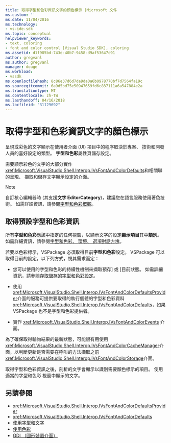 ```yaml
---
title: 取得字型和色彩資訊文字的顏色標示 |Microsoft 文件
ms.custom: ''
ms.date: 11/04/2016
ms.technology:
- vs-ide-sdk
ms.topic: conceptual
helpviewer_keywords:
- text, coloring
- font and color control [Visual Studio SDK], coloring
ms.assetid: d1f985bd-743e-40b7-9458-d9af53647c91
author: gregvanl
ms.author: gregvanl
manager: douge
ms.workload:
- vssdk
ms.openlocfilehash: 8c86e37d6d7da9da0a6b0978770bf7d7564fa19c
ms.sourcegitcommit: 6a9d5bd75e50947659fd6c837111a6a547884e2a
ms.translationtype: MT
ms.contentlocale: zh-TW
ms.lasthandoff: 04/16/2018
ms.locfileid: "31129692"
---
```

# <a name="getting-font-and-color-information-for-text-colorization"></a>取得字型和色彩資訊文字的顏色標示
呈現或彩色的文字顯示在使用者介面 (UI) 項目中的程序取決於專案、 技術和開發人員的喜好設定的類型。 **字型和色彩**屬性頁儲存設定。

 需要顯示彩色的文字的大部分實作<xref:Microsoft.VisualStudio.Shell.Interop.IVsFontAndColorDefaults>和相關聯的呈現、 擷取和儲存文字顯示設定的介面。

> [!NOTE]
>  自訂核心編輯器時 (其支援**文字 EditorCategory**)，建議您在語言服務使用著色技術。 如需詳細資訊，請參閱[字型和色彩概觀](../extensibility/font-and-color-overview.md)。

## <a name="getting-default-font-and-color-information"></a>取得預設字型和色彩資訊
 所有**字型和色彩**應該中指定的任何視窗，以顯示文字的設定**顯示項目**其中**類別**。 如需詳細資訊，請參閱[字型和色彩、 環境、 選項對話方塊](../ide/reference/fonts-and-colors-environment-options-dialog-box.md)。

若要以色彩標示，VSPackage 必須取得目前**字型和色彩**設定。 VSPackage 可以取得目前的設定，以下列方式，視其需求而定：

-   您可以使用的字型和色彩的持續性機制來擷取預存] 或 [目前狀態。 如需詳細資訊，請參閱[存取儲存的字型和色彩設定](../extensibility/accessing-stored-font-and-color-settings.md)。

-   使用<xref:Microsoft.VisualStudio.Shell.Interop.IVsFontAndColorDefaultsProvider>介面的服務可提供要取得的執行個體的字型和色彩資料<xref:Microsoft.VisualStudio.Shell.Interop.IVsFontAndColorDefaults>，如果 VSPackage 也不是字型和色彩提供者。

-   實作 <xref:Microsoft.VisualStudio.Shell.Interop.IVsFontAndColorEvents> 介面。

為了確保取得輪詢結果的最新狀態，可能很有用使用<xref:Microsoft.VisualStudio.Shell.Interop.IVsFontAndColorCacheManager>介面，以判斷更新是否需要在呼叫的方法擷取之前<xref:Microsoft.VisualStudio.Shell.Interop.IVsFontAndColorStorage>介面。

取得字型和色彩資訊之後，剖析的文字會顯示以識別需要顏色標示的項目。 使用適當的字型和色彩 視窗中顯示的文字。

## <a name="see-also"></a>另請參閱

- <xref:Microsoft.VisualStudio.Shell.Interop.IVsFontAndColorDefaultsProvider>
- <xref:Microsoft.VisualStudio.Shell.Interop.IVsFontAndColorDefaults>
- [使用字型和文字](/dotnet/framework/winforms/advanced/using-fonts-and-text)
- [使用色彩](/cpp/windows/working-with-color-image-editor-for-icons)
- [GDI （圖形裝置介面）](http://msdn.microsoft.com/en-us/7e1d4540-bb2e-4257-8eee-eee376acba83)